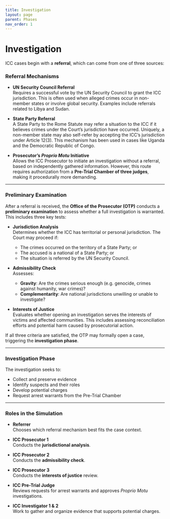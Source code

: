 ```yaml
---
title: Investigation
layout: page
parent: Phases
nav_order: 1
---
```


# Investigation

ICC cases begin with a **referral**, which can come from one of three sources:

### Referral Mechanisms

- **UN Security Council Referral**  
  Requires a successful vote by the UN Security Council to grant the ICC jurisdiction. This is often used when alleged crimes occur in non-member states or involve global security. Examples include referrals related to Libya and Sudan.

- **State Party Referral**  
  A State Party to the Rome Statute may refer a situation to the ICC if it believes crimes under the Court’s jurisdiction have occurred. Uniquely, a non-member state may also self-refer by accepting the ICC’s jurisdiction under Article 12(3). This mechanism has been used in cases like Uganda and the Democratic Republic of Congo.

- **Prosecutor’s *Proprio Motu* Initiative**  
  Allows the ICC Prosecutor to initiate an investigation without a referral, based on independently gathered information. However, this route requires authorization from a **Pre-Trial Chamber of three judges**, making it procedurally more demanding.

---

### Preliminary Examination

After a referral is received, the **Office of the Prosecutor (OTP)** conducts a **preliminary examination** to assess whether a full investigation is warranted. This includes three key tests:

- **Jurisdiction Analysis**  
  Determines whether the ICC has territorial or personal jurisdiction. The Court may proceed if:
  - The crimes occurred on the territory of a State Party; or
  - The accused is a national of a State Party; or
  - The situation is referred by the UN Security Council.

- **Admissibility Check**  
  Assesses:
  - **Gravity**: Are the crimes serious enough (e.g. genocide, crimes against humanity, war crimes)?
  - **Complementarity**: Are national jurisdictions unwilling or unable to investigate?

- **Interests of Justice**  
  Evaluates whether opening an investigation serves the interests of victims and affected communities. This includes assessing reconciliation efforts and potential harm caused by prosecutorial action.

If all three criteria are satisfied, the OTP may formally open a case, triggering the **investigation phase**.

---

### Investigation Phase

The investigation seeks to:
- Collect and preserve evidence
- Identify suspects and their roles
- Develop potential charges
- Request arrest warrants from the Pre-Trial Chamber

---

### Roles in the Simulation

- **Referrer**  
  Chooses which referral mechanism best fits the case context.

- **ICC Prosecutor 1**  
  Conducts the **jurisdictional analysis**.

- **ICC Prosecutor 2**  
  Conducts the **admissibility check**.

- **ICC Prosecutor 3**  
  Conducts the **interests of justice** review.

- **ICC Pre-Trial Judge**  
  Reviews requests for arrest warrants and approves *Proprio Motu* investigations.

- **ICC Investigator 1 & 2**  
  Work to gather and organize evidence that supports potential charges.